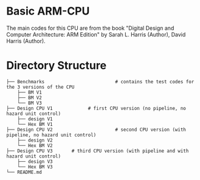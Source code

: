 # Basic ARM-CPU
 
 The main codes for this CPU are from the book "Digital Design and Computer Architecture: ARM Edition" by Sarah L. Harris (Author), David Harris  (Author).
 
# Directory Structure
```
├── Benchmarks                          # contains the test codes for the 3 versions of the CPU
    ├── BM V1
    ├── BM V2
    └── BM V3
├── Design CPU V1             # first CPU version (no pipeline, no hazard unit control)
    ├── design V1
    └── Hex BM V1
├── Design CPU V2                       # second CPU version (with pipeline, no hazard unit control)
    ├── design V2
    └── Hex BM V2
├── Design CPU V3       # third CPU version (with pipeline and with hazard unit control)
    ├── design V3
    └── Hex BM V3
└── README.md
```
 
